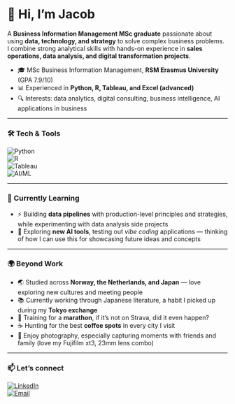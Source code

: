 # 👋 Hi, I’m Jacob  

A **Business Information Management MSc graduate** passionate about using **data, technology, and strategy** to solve complex business problems. I combine strong analytical skills with hands-on experience in **sales operations, data analysis, and digital transformation projects**.  

- 🎓 MSc Business Information Management, **RSM Erasmus University** (GPA 7.9/10)  
- 📊 Experienced in **Python, R, Tableau, and Excel (advanced)**
- 🔍 Interests: data analytics, digital consulting, business intelligence, AI applications in business  

---

### 🛠 Tech & Tools  
![Python](https://img.shields.io/badge/Python-3776AB?style=flat&logo=python&logoColor=white)  
![R](https://img.shields.io/badge/R-276DC3?style=flat&logo=r&logoColor=white)  
![Tableau](https://img.shields.io/badge/Tableau-E97627?style=flat&logo=tableau&logoColor=white)  
![AI/ML](https://img.shields.io/badge/AI%2FML-FF6F00?style=flat&logo=openai&logoColor=white)  

---

### 📖 Currently Learning
- ⚡ Building **data pipelines** with production-level principles and strategies, while experimenting with data analysis side projects  
- 🤖 Exploring **new AI tools**, testing out *vibe coding* applications — thinking of how I can use this for showcasing future ideas and concepts

---

### 🌍 Beyond Work
- 🌏 Studied across **Norway, the Netherlands, and Japan** — love exploring new cultures and meeting people
- 📚 Currently working through Japanese literature, a habit I picked up during my **Tokyo exchange**
- 🏃 Training for a **marathon**, if it’s not on Strava, did it even happen?
- ☕ Hunting for the best **coffee spots** in every city I visit  
- 📸 Enjoy photography, especially capturing moments with friends and family (love my Fujifilm xt3, 23mm lens combo)



---

### 📫 Let’s connect
[![LinkedIn](https://img.shields.io/badge/LinkedIn-0A66C2?style=flat&logo=linkedin&logoColor=white)](https://linkedin.com/in/jacobnygard)  
[![Email](https://img.shields.io/badge/Email-0078D4?style=flat&logo=microsoft-outlook&logoColor=white)](mailto:jacob.monrad.nygard@me.com)  